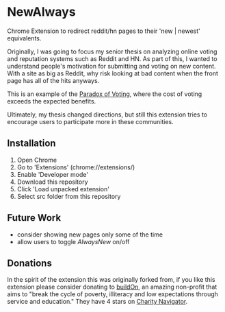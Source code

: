 # NewAlways
Chrome Extension to redirect reddit/hn pages to their 'new | newest'
equivalents.

Originally, I was going to focus my senior thesis on analyzing online voting
and reputation systems such as Reddit and HN. As part of this, I wanted to
understand people's motivation for submitting and voting on new content. With a
site as big as Reddit, why risk looking at bad content when the front page has
all of the hits anyways.

This is an example of the [Paradox
of Voting](https://en.wikipedia.org/wiki/Paradox_of_voting), where the cost of
voting exceeds the expected benefits.

Ultimately, my thesis changed directions, but still this extension tries to
encourage users to participate more in these communities.

## Installation
1. Open Chrome
2. Go to 'Extensions' (chrome://extensions/)
3. Enable 'Developer mode'
4. Download this repository
5. Click 'Load unpacked extension'
6. Select src folder from this repository


## Future Work
- consider showing new pages only some of the time
- allow users to toggle *AlwaysNew* on/off

## Donations
In the spirit of the extension this was originally forked from, if you like
this extension please consider donating to [buildOn](http://www.buildon.org/),
an amazing non-profit that aims to "break the cycle of poverty, illiteracy and
low expectations through service and education." They have 4 stars on
[Charity Navigator](http://www.charitynavigator.org/index.cfm?bay=search.summary&orgid=8894).

